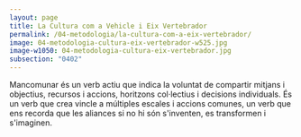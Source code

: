 ```yaml
---
layout: page
title: La Cultura com a Vehicle i Eix Vertebrador
permalink: /04-metodologia/la-cultura-com-a-eix-vertebrador/
image: 04-metodologia-cultura-eix-vertebrador-w525.jpg
image-w1050: 04-metodologia-cultura-eix-vertebrador.jpg
subsection: "0402"
---
```


Mancomunar és un verb actiu que indica la voluntat de compartir mitjans i objectius, recursos i accions, horitzons col·lectius i decisions individuals. És un verb que crea vincle a múltiples escales i accions comunes, un verb que ens recorda que les aliances si no hi són s'inventen, es transformen i s'imaginen. 